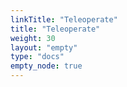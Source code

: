 ```yaml
---
linkTitle: "Teleoperate"
title: "Teleoperate"
weight: 30
layout: "empty"
type: "docs"
empty_node: true
---
```

